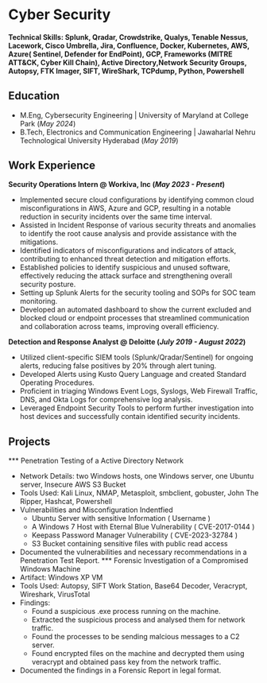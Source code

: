 # Cyber Security

#### Technical Skills: Splunk, Qradar, Crowdstrike, Qualys, Tenable Nessus, Lacework, Cisco Umbrella, Jira, Confluence, Docker, Kubernetes, AWS, Azure( Sentinel, Defender for EndPoint), GCP, Frameworks (MITRE ATT&CK, Cyber Kill Chain), Active Directory,Network Security Groups, Autopsy, FTK Imager, SIFT, WireShark, TCPdump, Python, Powershell

## Education						       		
- M.Eng, Cybersecurity Engineering	 | University of Maryland at College Park (_May 2024_)	 			        		
- B.Tech, Electronics and Communication Engineering | Jawaharlal Nehru Technological University Hyderabad (_May 2019_)

## Work Experience
**Security Operations Intern @ Workiva, Inc (_May 2023 - Present_)**
- Implemented secure cloud configurations by identifying common cloud misconfigurations in AWS, Azure and GCP, resulting in a notable reduction in security incidents over the same time interval.
- Assisted in Incident Response of various security threats and anomalies to identify the root cause analysis and provide assistance with the mitigations.
- Identified indicators of misconfigurations and indicators of attack, contributing to enhanced threat detection and mitigation efforts.
- Established policies to identify suspicious and unused software, effectively reducing the attack surface and strengthening overall security posture.
- Setting up Splunk Alerts for the security tooling and SOPs for SOC team monitoring.
- Developed an automated dashboard to show the current excluded and blocked cloud or endpoint processes that streamlined communication and collaboration across teams, improving overall efficiency.


**Detection and Response Analyst @ Deloitte (_July 2019 - August 2022_)**
- Utilized client-specific SIEM tools (Splunk/Qradar/Sentinel) for ongoing alerts, reducing false positives by 20% through alert tuning.
- Developed Alerts using Kusto Query Language and created Standard Operating Procedures.
- Proficient in triaging Windows Event Logs, Syslogs, Web Firewall Traffic, DNS, and Okta Logs for comprehensive log analysis.
- Leveraged Endpoint Security Tools to perform further investigation into host devices and successfully contain identified security incidents.


## Projects
*** Penetration Testing of a Active Directory Network
- Network Details: two Windows hosts, one Windows server, one Ubuntu server, Insecure AWS S3 Bucket
- Tools Used: Kali Linux, NMAP, Metasploit, smbclient, gobuster, John The Ripper, Hashcat, Powershell
- Vulnerabilities and Misconfiguration Indentfied
  - Ubuntu Server with sensitive Information ( Username )
  - A Windows 7 Host with Eternal Blue Vulnerability ( CVE-2017-0144 )
  - Keepass Password Manager Vulnerability ( CVE-2023-32784 )
  - S3 Bucket containing sensitive files with public read access
- Documented the vulnerabilities and necessary recommendations in a Penetration Test Report.
*** Forensic Investigation of a Compromised Windows Machine
- Artifact: Windows XP VM
- Tools Used: Autopsy, SIFT Work Station, Base64 Decoder, Veracrypt, Wireshark, VirusTotal
- Findings:
  - Found a suspicious .exe process running on the machine.
  - Extracted the suspicious process and analysed them for network traffic.
  - Found the processes to be sending malcious messages to a C2 server.
  - Found encrypted files on the machine and decrypted them using veracrypt and obtained pass key from the network traffic.
- Documented the findings in a Forensic Report in legal format.

